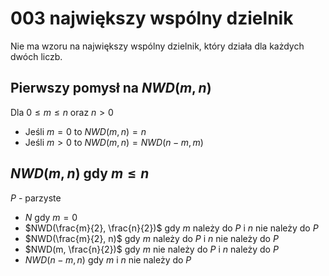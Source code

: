 # 003 największy wspólny dzielnik

Nie ma wzoru na największy wspólny dzielnik, który działa dla każdych dwóch liczb.

## Pierwszy pomysł na $NWD(m, n)$

Dla $0 \leqslant m \leqslant n$ oraz $n > 0$

- Jeśli $m = 0$ to $NWD(m, n) = n$
- Jeśli $m > 0$ to $NWD(m, n) = NWD(n - m, m)$

## $NWD(m, n)$ gdy $m \leqslant n$

$P$ - parzyste

- $N$ gdy $m = 0$
- $NWD(\frac{m}{2}, \frac{n}{2})$ gdy $m$ należy do $P$ i $n$ nie należy do $P$
- $NWD(\frac{m}{2}, n)$ gdy $m$ należy do $P$ i $n$ nie należy do $P$
- $NWD(m, \frac{n}{2})$ gdy $m$ nie należy do $P$ i $n$ należy do $P$
- $NWD(n - m, n)$ gdy $m$ i $n$ nie należy do $P$

